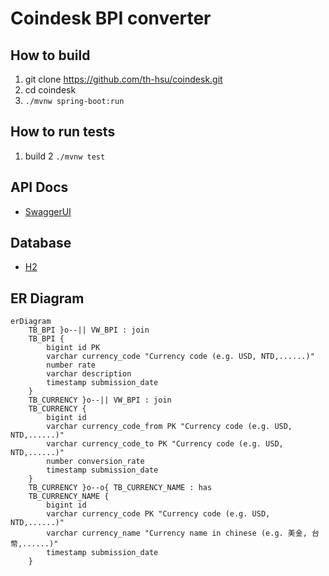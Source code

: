 # Coindesk BPI converter

## How to build

1. git clone https://github.com/th-hsu/coindesk.git
2. cd coindesk
3. `./mvnw spring-boot:run`

## How to run tests

1. build
   2 `./mvnw test`

## API Docs

* [SwaggerUI](http://localhost:8080/swagger-ui/index.html)

## Database

* [H2](http://localhost:8080/h2-console/)

## ER Diagram

```mermaid
erDiagram
    TB_BPI }o--|| VW_BPI : join
    TB_BPI {
        bigint id PK
        varchar currency_code "Currency code (e.g. USD, NTD,......)"
        number rate
        varchar description
        timestamp submission_date
    }
    TB_CURRENCY }o--|| VW_BPI : join
    TB_CURRENCY {
        bigint id
        varchar currency_code_from PK "Currency code (e.g. USD, NTD,......)"
        varchar currency_code_to PK "Currency code (e.g. USD, NTD,......)"
        number conversion_rate
        timestamp submission_date
    }
    TB_CURRENCY }o--o{ TB_CURRENCY_NAME : has
    TB_CURRENCY_NAME {
        bigint id
        varchar currency_code PK "Currency code (e.g. USD, NTD,......)"
        varchar currency_name "Currency name in chinese (e.g. 美金, 台幣,......)"
        timestamp submission_date
    }
```